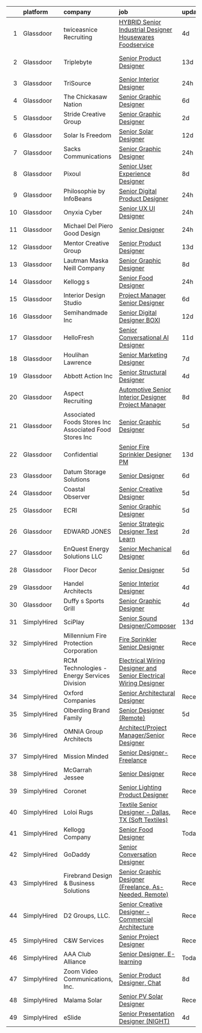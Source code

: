 

|    | platform    | company                                                    | job                                                                                                                                                                                                                                                                                                                                                                                                                                                                                                                                                                                                                                                                                                                                                                                                                                                                                                                                                                                                                                                                                                                                                                                                                                                                                                           | update_time   | location                   |
|---:|:------------|:-----------------------------------------------------------|:--------------------------------------------------------------------------------------------------------------------------------------------------------------------------------------------------------------------------------------------------------------------------------------------------------------------------------------------------------------------------------------------------------------------------------------------------------------------------------------------------------------------------------------------------------------------------------------------------------------------------------------------------------------------------------------------------------------------------------------------------------------------------------------------------------------------------------------------------------------------------------------------------------------------------------------------------------------------------------------------------------------------------------------------------------------------------------------------------------------------------------------------------------------------------------------------------------------------------------------------------------------------------------------------------------------|:--------------|:---------------------------|
|  1 | Glassdoor   | twiceasnice Recruiting                                     | [ HYBRID  Senior Industrial Designer  Housewares  Foodservice ](https://www.glassdoor.com/partner/jobListing.htm?pos=130&ao=1110586&s=58&guid=000001811e167d829b8462545e751132&src=GD_JOB_AD&t=SR&vt=w&ea=1&cs=1_64475674&cb=1654067199728&jobListingId=1007899064183&cpc=61E17551093C17CB&jrtk=3-0-1g4f1cvd8puvv801-1g4f1cvdo2cgv000-d1f503de2f2d12e5--6NYlbfkN0AIiLXtwtv0BDns9BiY4ItblantFozdL6jLmLxNvS8mvjuxisTwqC5eks88wx9aAbmYdlu1cu68FlKC-5xiW02EQca3jCkUAHKOpKdhoPn7HuIn5MjlU57k4MKLXkqlYBlTaCFrcEd8bJcmrPc_r6tYra1ImqnO3Ym15e1iCX6Mu_c_dEk2SVpothyiOUDc4WKYURzuC5OwddGyNOgcsGT7yQCVG-BYc-Tbh_bkdRLPLddIzL8P95k8KTFxYu9qb9uN510W7S34ap_AjHLu2p_-uNlVeOmeIDVhUuFL7jWDuFO8eM7ohlGHo-V3rjlYqx5t4q_8CS7jRX8-4C-jWibx2b4RdISR4gloaI6G2rBDiFds3PNn5dp-g_noSN3DwL45bLHsDmEDCAe4F4SXtcg73-_sgEC4ZwkrlSNf0tLx_rwXc1nHmi_V8lXphvpgQgVMhGAC1iWZ7VHu3kZnnKiHG5adfkLpKQ2jSPb82FiAL3pNMrkl34j57Zgg_FP_lQ0ETvYNQU25csu1olvuBrOrOoxzLTQgmVwl8QDrR7t_xvqcewS5-crPABjJVoc2Wx8%3D)                                                                                                                                                                                                                                                                                                                                        | 4d            | Houston, TX                |
|  2 | Glassdoor   | Triplebyte                                                 | [Senior Product Designer](https://www.glassdoor.com/partner/jobListing.htm?pos=110&ao=1110586&s=58&guid=000001811e167d829b8462545e751132&src=GD_JOB_AD&t=SR&vt=w&cs=1_290a6984&cb=1654067199725&jobListingId=1007873525022&cpc=7BD60D51DDB168E8&jrtk=3-0-1g4f1cvd8puvv801-1g4f1cvdo2cgv000-01ec9b6fc75b3f50--6NYlbfkN0CCbOqLFAkE17MDkfB5QkeK_R8bo7qf9dndHNr_grrY-M2PimVRp2mNAKyxRM1ODzeHwg21ohp7T-PgQD5Q0DQ7Bu6az0jvkb-0xgvgEVUxWyxNsmI83FIAReyVu34Avycm5I4MnmZgPFFYwybqbwj_c0HMX7t9ih3fG-UDxz1aY12QvJksPdVs6JinJCHn0O_826ltpfhOby-AHLWgKJ-IHoY2HQXUlTCLIResF805_hqzBZ-Rzt-Es4-mb21vUYii6Y2aEArOky5q8ACZv99454l_tZlJJtw9L80sDTqMsvRXrrswJufvB81FYqWb--Z21--dV8T7FySjwRMjwOVT74ZuxI57RgmmKT1Lq-o7xFxGy6BJQXb6yLi0doDmrZZWK8Q8N2qg73jiF_7yAFUqTPAHhewot9RW-LPrts1RFZoy_3DKMuY7CNE5nPpujNo%3D)                                                                                                                                                                                                                                                                                                                                                                                                                                                                                                                   | 13d           | San Francisco, CA          |
|  3 | Glassdoor   | TriSource                                                  | [Senior Interior Designer](https://www.glassdoor.com/partner/jobListing.htm?pos=129&ao=1110586&s=58&guid=000001811e167d829b8462545e751132&src=GD_JOB_AD&t=SR&vt=w&ea=1&cs=1_01957dcd&cb=1654067199728&jobListingId=1007906409533&cpc=6945AE2F4B03E059&jrtk=3-0-1g4f1cvd8puvv801-1g4f1cvdo2cgv000-d9cb8c2a4b81b185--6NYlbfkN0B5Nq07OVn8E8US227OOrWPe3G1by25Xa6A4hr4BZuvl6hgskgC_7kmWZsnSnIw7Gl5D_tArQI1mPxriPYwhJ7htAxxoCQWi3CVwgBhZWbN2IPu9XjW3B11BWTY72jTEaavWe6wIgYyeQM4z93QmdhuvsTqF-aYI3gaQqsaMH3LaQBShtMdfOP8Jfg_RE-3-_-1rBuJrSrgWNHWC-FfZmwt-DSR6cAxdxgfRMsGGJHqfc6iHJ5hiiwFJCwNE1NKy-tvheZxMDfu4gNpBhvNUupWdSpatYK67QkIN8o1POL9MmPcD0dtXLu3bZIZDe2N5v1eJ4kxau0bL_tzbE-IaC_1Qh6fwSipDhtgUAcsIW-lEHdAoEOR3TdHJE1s-J-4vUqEQRmVD-iR27uyQaXmTlVMFmzY0Hict6gG0E9UB2ZikF1tTMXxIFATttVefiCjYzg2PeUokXCJ8A5usYTXQZ3OKifmTeCr9GEcnp2O56NpO8oUXT2OlDBq0mdg6_kml-JR0eWiDP6h2gaCp5hTGJjM)                                                                                                                                                                                                                                                                                                                                                                                                                           | 24h           | Columbia, MD               |
|  4 | Glassdoor   | The Chickasaw Nation                                       | [Senior Graphic Designer](https://www.glassdoor.com/partner/jobListing.htm?pos=102&ao=1110586&s=58&guid=000001811e167d829b8462545e751132&src=GD_JOB_AD&t=SR&vt=w&ea=1&cs=1_58ac1ad7&cb=1654067199724&jobListingId=1007892246882&cpc=9D6AC574BBA53B9A&jrtk=3-0-1g4f1cvd8puvv801-1g4f1cvdo2cgv000-3080755f99afbcf1--6NYlbfkN0CXxcpluWW3w69ZLoW3G1S01C7LBNccemlloFa6S-bz9CPHhhKRgONaGf3Gr0arDDSr4udhvJjujlfYCx5zxNmsxYnoGA49OJ0TbJWwtnERhlzz8oHsjATnjFTJsYJ1gqmP-lJ2lzG9mcOcoCSdyEc4Vt4y_ophW3bvTOKmSqr5kfMlBHpG5jhYMNV2l4QKFzzgQe7xVpA9rN9JQ6cxkLbkiBAnAOO7Q4K9GE8qe4ZxfhZZp_abuOVJBryuzOQt1EDS7-TLIx_7B7itcF7DmHGFQtvvmWGfrAobrQgWlN1x95SIGafiC-zoSH6VGVgRqMRbJwci_-obbSGOT5W8R-Vf-RlIMak0VR-E3j7La9uab9rrHPv06sFY9z2kUlsdCj8l9xnavZvEVm7GilyFuo4S4PAu7iahtCeoU58NJGLFySArdu1djGo-q88nm_CqGFcAOyFjqbvbGDMvT9gsdyDXI5yD8j-T71Nnk0LHxDAWoqTwMxZDZx29CUjbcnYpbmHpwKf_lUU0JfOzy_BujmMi)                                                                                                                                                                                                                                                                                                                                                                                                                            | 6d            | Ada, OK                    |
|  5 | Glassdoor   | Stride Creative Group                                      | [Senior Graphic Designer](https://www.glassdoor.com/partner/jobListing.htm?pos=109&ao=1110586&s=58&guid=000001811e167d829b8462545e751132&src=GD_JOB_AD&t=SR&vt=w&ea=1&cs=1_4cab1930&cb=1654067199725&jobListingId=1007900844411&cpc=427C69BCF34A3160&jrtk=3-0-1g4f1cvd8puvv801-1g4f1cvdo2cgv000-8647572f74883216--6NYlbfkN0Cp_WSJKd_Pz82imZmURPbhd3kYBsiZi4lpMLOH6vOlLErgHEpgfNVHQec8l15cTZIapcY_hwIUZ9BAzEw1tzVC7VhOYXIT9QSRzpxX6ECy7SdFCgDWQ0K4EoFbG6uoMmW0VNlU1wT-IwXKYeYthiWvzxGmfqxTG07jVnF3tzgCTkn4Yauer36usXseUhl0Y5b3rpY6UUMEo0M06oAo3iVINv_nh5CUnTGUbq8H8Wi6YD9JX-WGyxpN28F_xpNoOTsduUWebHxCzLTUUCVlE-bo0Qw1toB8Xh-T3TaI8lBB5Rn6ysCSwovc-vDEsXjOEwvO13YsJtOAs3_tsJX-L_W7-jdwb-GFhp4kC8lOIOC0smz4RdBTN-dc4D5-KN33nnOgeiBTN-Yn58vtbMFUOczgMxKxoOzQ-mKgJzHigxOSGN6mxtKHEXX7MM4hRVbptjgnqrET5uCzjHLBaVrg4ID2EBMbJwr4yKvLDAeu59f6j_oFCcN4ryMcbB4oXGUnWDO7wRUzk0s1kg%3D%3D)                                                                                                                                                                                                                                                                                                                                                                                                                                | 2d            | Burlington, VT             |
|  6 | Glassdoor   | Solar Is Freedom                                           | [Senior Solar Designer](https://www.glassdoor.com/partner/jobListing.htm?pos=124&ao=1110586&s=58&guid=000001811e167d829b8462545e751132&src=GD_JOB_AD&t=SR&vt=w&ea=1&cs=1_4b899e9e&cb=1654067199728&jobListingId=1007877067308&cpc=C4A69CCDBB3B9599&jrtk=3-0-1g4f1cvd8puvv801-1g4f1cvdo2cgv000-a651be249914b213--6NYlbfkN0BjCAoZKlRjrqyz2dliieRtC1p7Z9BxPBNQch0zgjZ9oRlk8BI86AXqelJPgre5wCsT3ngma9vUx8HpMarlvnDIKU_9TlEEB4t59QPXnXwId9eFrPIc7ZQtRDLKW7thQxHb5pJi6nv4UTqcBnv23aampv_sJ9QPLl5avMP40OY_t_xN-hEBFcbxANYuF0NGdCx6JME5taGjfjExze3HF34AI_-h_bjaOYEajqhpDf2D_PokSQKYn6lCYqVBQSTXnAgmPANoFEBwX6-slcPVN46b0iHD0m2g07v6SqfR4gz3q59PZcnfDC6LPFPcWKnRwcNMh3yfMRnLgE8__yatpvMmqjTMoqqU6hM6ZyhbriBtZjYW0xigWMeyPTfElJ-BBLFzGqBma7KUwy2q8WU0Z349lTRW3p6qpCEIQsRl3np0VmYdbyufpBl3t2NZi_kvwUJvFYQtxrHNZRLFwdP0UfaR_v7TaODIglJd4BTddYMWuweqHySxDx72)                                                                                                                                                                                                                                                                                                                                                                                                                                                              | 12d           | Remote                     |
|  7 | Glassdoor   | Sacks Communications                                       | [Senior Graphic Designer](https://www.glassdoor.com/partner/jobListing.htm?pos=125&ao=1110586&s=58&guid=000001811e167d829b8462545e751132&src=GD_JOB_AD&t=SR&vt=w&ea=1&cs=1_e77af678&cb=1654067199728&jobListingId=1007905190122&cpc=5EFBB0462F9C6B7A&jrtk=3-0-1g4f1cvd8puvv801-1g4f1cvdo2cgv000-169dd7b38a95cb81--6NYlbfkN0A0hcRzunCHy2tn4TrtaUuwXr_5__G-C26CTFreon5q1OlwTi5YoSlK12EhnaJcMz1Jfwcg8aPRO8E65rY6RDZ0K49Z8SZJw1OosO-nokmxYCxDIUSwqcW4_8liLlo48UVQjUIM27PNCxcv5diXAu-4Rn1UqzNKvQ21tGIeLpIEu9dhluDI0NhXFBxBrs5tLDnUQ6fdBNHuLkQuItLRztJ6mu2NZhoMoklxzLBi4CD2orfPdB_Fhv41E8j5Ob7Ve51vmYd55GDs6vhjdvHMAmZ3HGlTuAfaLR9KRJiGoAPhcPol2WhwaSSWO4YOU-fCVTqigqCLXp78U6BUTZh7YOBGXRf8sSjc0Ku2NyCz7iOXcNK0Vqm4J1a9MWjMBXMdRhST2CaUaHSmCLGIZNnV6_1qx2t-C1k0cMOnAi2mUB9K7ykWyZgHPBZYzGOk1M-OjMFHn4SI71QgnZGBftLdq63QEskh-T2QE_ylqUzuj9-OUdbl-rZo_Lw1llp66gpEdc0%3D)                                                                                                                                                                                                                                                                                                                                                                                                                                              | 24h           | Remote                     |
|  8 | Glassdoor   | Pixoul                                                     | [Senior User Experience Designer](https://www.glassdoor.com/partner/jobListing.htm?pos=127&ao=1110586&s=58&guid=000001811e167d829b8462545e751132&src=GD_JOB_AD&t=SR&vt=w&ea=1&cs=1_6b522f47&cb=1654067199728&jobListingId=1007886543921&cpc=47CFDC01B3F81FAC&jrtk=3-0-1g4f1cvd8puvv801-1g4f1cvdo2cgv000-c4ceee043bf6ed78--6NYlbfkN0DkuNNc9jtp8Paa5ic1vcdzrE97PDvQxS5P2e8AiHduyc79r3J-c22iv1Xzovwoard2X9jW3NnpoETJ7siFVscg5F8VhWJ3Wb7T9j7TxjPrxRuaYFeFfP5Vg9qU1pc4LfB7E498iE21tIS9Vkb2CiaDFws8ZkSBNrssvlaiyeXWrS6nJnX3w4nuyxYPdaVSULOnqbExVFAi5oDe8LvDTzDxVYmPYwxrWB70On_M4F53pKeFuEITf6UfrCpEL8-ldWOPpTeSFU369thn3NRaMmFcowHkYzCzc-GRF3vjJcKPtdX5toawFudQi3HrqvF1dVYCrdvi7gkBwy5c3Hq6xTJ-opYYsdghqwnzU3UnI1W0kW4BGD7_fq782HaAenblCSkl_YQjEwyOAOV1B6HxUFXVUh-eZEP_qQMqz_XKj3-qXns60Iwp5G0nsY16Tt_ZUyiruQEBscB1YGPaXvfbUFh_C7ghXGGFzz964mHKQVQqVPYJtPwOla6iOZQTvdM7Y4WJiDVSxUbOeA%3D%3D)                                                                                                                                                                                                                                                                                                                                                                                                                        | 8d            | Remote                     |
|  9 | Glassdoor   | Philosophie by InfoBeans                                   | [Senior Digital Product Designer](https://www.glassdoor.com/partner/jobListing.htm?pos=112&ao=1110586&s=58&guid=000001811e167d829b8462545e751132&src=GD_JOB_AD&t=SR&vt=w&ea=1&cs=1_d8c537a0&cb=1654067199726&jobListingId=1007907174777&cpc=7F925F5888094D6A&jrtk=3-0-1g4f1cvd8puvv801-1g4f1cvdo2cgv000-11d7df0bc424287d--6NYlbfkN0CxNHn9w-jtTWe_RZttFxaIHe43K21EFyXUp6qq9_pyzrZZY9ivqOpdBrjA5zne8Z4XuJv17ljC7zTTe_54BfR9zMGsuut9wA2QO7VS_U1kFAD8TzewTEoddWreZzTg-8MxS-fbAi6tKUCfbEQiGbtBV4yz-iBw08WJYG5TjsHowXtb2PlmpMk5_939xuErRoXECORrL1sW3ve0GcHggP5PuOMyXYIpP-H2ANtBQKMSnQsbnKsJwaB_4y8oiHT4qZWS0SSQmaUiL7lhJjTp4YZe7II0orTS_zLgeF8k5kdO14vpS5xUk9lKQ2X7K6iSMhIljK2WS_BHGXGr-JSL_aOj_9P3kP7J8j1P_iz0Eo9glqlO5f5Auikeu3-kliX1JNF1_bUuodqQShOwDajHT_EAE8k4t-fJM6fBu2r2sOJTSG8H_UV-GGAh7dwn0KelKtO4nFPBXsMpd1ab17UCczdp_5_BdsgIAfHfkWQU9UmKRP4C_CGvx_5GhMi02vhPq5NMaWhwMAaddw%3D%3D)                                                                                                                                                                                                                                                                                                                                                                                                                        | 24h           | Remote                     |
| 10 | Glassdoor   | Onyxia Cyber                                               | [Senior UX UI Designer](https://www.glassdoor.com/partner/jobListing.htm?pos=114&ao=1110586&s=58&guid=000001811e167d829b8462545e751132&src=GD_JOB_AD&t=SR&vt=w&ea=1&cs=1_9e3e5986&cb=1654067199726&jobListingId=1007905446938&cpc=AA7790897323AD50&jrtk=3-0-1g4f1cvd8puvv801-1g4f1cvdo2cgv000-cd57ec04e1eab9e6--6NYlbfkN0CvahHJL5dpwIe5nlYo2UZJB8CTXAEl9vJAxrd3EfdRQS1igj9bvH6yAfNBScd8SMl1PnzY6szrYN1O_iHdXQ8XlRjY7VR3I2Uag6mlm_zFS8wEe7berVRHVY-eVhKnpUOZLdEeN3KrLd1oc8WKWWrM01uefvtskJ1enseeC034BgJHnP5pjT6kzh3US74heOM_Dg7lHuAZa70fA8iB4kvlyxpmc90ABS4PC_bvlLkajTAFuVTZZtGAKtt3_QeLaAz6lnkC-01bLGyfIIdO9zpnPfR1LtulzQOdi6AUnxLoZg6lSE7s_8v6_NVHxKpzO9ld9u0owCTYzSADs8HhOaq1eyE6DTf73KhzA0BByC9S5YlGQ8S4pqb1g3-Vn2iB7cIiXjO1fSudEcryqnw7udAShewoehjsEOYo6VSQtgQHmOhfavF_1oeLTNcLGlcyQh6Oi5yXWxvEGm8ZTXvO0meJ0P_ePi-asvEQWWwThO3wdrFtHgiT97S4rbQcF1oi7NIrZAc-E6msCg%3D%3D)                                                                                                                                                                                                                                                                                                                                                                                                                                  | 24h           | New York, NY               |
| 11 | Glassdoor   | Michael Del Piero Good Design                              | [Senior Designer](https://www.glassdoor.com/partner/jobListing.htm?pos=120&ao=1110586&s=58&guid=000001811e167d829b8462545e751132&src=GD_JOB_AD&t=SR&vt=w&ea=1&cs=1_5c886c87&cb=1654067199727&jobListingId=1007906250725&cpc=618B7C2C2BCBC227&jrtk=3-0-1g4f1cvd8puvv801-1g4f1cvdo2cgv000-892e417b88a0acc1--6NYlbfkN0AMYjJBTp8NCSX4fTt3z_9UK8aEjGOEes9-KJ_-R-0woCZatxhHFMZqZMisZc7_Shk9XL-F_AjSWExNE2iHyTrJTvmRsV4DL3nd8V8DLeKzv8YNRNk0MHgHSLNEIb5ZmHPqrnMBOYOmUHtMG1ADeZjBFBPdslpin4MyQt8F4l8jKiv4n00h3377Dpjjboq1DAjyhRchgr9EB0kM_Xzv-Wt61lAk9XYOiU7D_bVdbn7qTUw-fmyiIJ7mEgJ6mljw8kvQw2avi2DuUQ5pAMiG7zfJvp-CuebYuWBkQEAxwCOvvj4_LVaAC2nnrFtRO05mmZL_vnsCmheNE391LvgG4tL1jPE0JhW58q_X-6H9C0V5C_oPTtoxnptYzjpcuovYAiET8BngiVDou7emrzFRl0_eljNohTCnmUne28cr05hfS9NLlCc9vD1Xfw3sCI89dviNdfuDBfAqVcpkURzgTNob0_-OFHuD3DTK_4XWxDPPlPlVxouUlJ3NgB0_EhHxbHc%3D)                                                                                                                                                                                                                                                                                                                                                                                                                                                      | 24h           | Chicago, IL                |
| 12 | Glassdoor   | Mentor Creative Group                                      | [Senior Product Designer](https://www.glassdoor.com/partner/jobListing.htm?pos=122&ao=1110586&s=58&guid=000001811e167d829b8462545e751132&src=GD_JOB_AD&t=SR&vt=w&ea=1&cs=1_e6045ac6&cb=1654067199727&jobListingId=1007873079388&cpc=59DEFF8D475298C3&jrtk=3-0-1g4f1cvd8puvv801-1g4f1cvdo2cgv000-932dcb251f76a5e3--6NYlbfkN0CfQgqVFlDchZ1187zfHENvYid3ZQoKnr6GJk2CFl_M8hjyJf_hS_UwoDVN34bPHX6cIOQa98UzAQRJT7pfbJ-DQfmYuSMrk3DojVkql3atisUq2kk724gQ8u04eMJMgzEXuDbxcOO6XJBa90a7LOhME9DVYksiN_eJMCEsQPG14KMPdUZnBWiRx3xURMInqLEN3VL9awviif7kPSnGLSuusZt2BY4hWw64EcI4HYe5fXOI00Fzwr1hyjK7XIugmJ07fukTJpGjh73f6TLDqGnsvvbj27_ke0_h1Uw651xWUU4GoX8REPG4Nr8H3OSR2_FXIm6AJwG8MUCJ3h9sj8bpJllwtGWynRTRhmWJSZ_yjjeM5aAVMFaocB0Ej9fRyj6OXG8KBiNfRAqXrfGUO7hV-H3pQzrd-2ot39agJofktmr5G5kMYQOmOqQoUtPoOH1ALmhagl76ipjcQbC8V8f_0imI2etPUCTijXt1MbNwxU4IeBKidG5-qLhoIrb6DVU%3D)                                                                                                                                                                                                                                                                                                                                                                                                                                              | 13d           | Remote                     |
| 13 | Glassdoor   | Lautman Maska Neill   Company                              | [Senior Graphic Designer](https://www.glassdoor.com/partner/jobListing.htm?pos=115&ao=1110586&s=58&guid=000001811e167d829b8462545e751132&src=GD_JOB_AD&t=SR&vt=w&ea=1&cs=1_15010ee8&cb=1654067199726&jobListingId=1007886319562&cpc=5EFBB0462F9C6B7A&jrtk=3-0-1g4f1cvd8puvv801-1g4f1cvdo2cgv000-42556d4369843361--6NYlbfkN0CH5AJMdvbiN96cQBW9blonJzxN5UCW1KPOX2QsoH-XS7L-5Av4XGA-go5EhKmTEMKH7p0FQ4RPcUw0sfxm4PxsdG14V0uat-DbGzzQRgDq9oQi4ChJflP-7x-qE6Qph9_-2rhBpMKc5-QyOOgMy3J1q2IwEgtKK7Q4qbh_-FJ3PAZUu_5lRrpWL2C8gVTqNm7-LXB6mV6aJK41BcQxf4D84mSA7TBmpy8S6Q82vNATJJt9pZ3k2zYsYVNBEFrdvGg78EbsG6pG_4Nw9XxVgkGXvKL95M3qhkU-pKt1VG6iQZPO9F5yDO2605umbzMNWSp4e_x_yv88MsD3WRusw1FUox7pULSEE9vKGxuWfbOWvtBs_MoFH-cV-LAJRvLf198w3-fjy5JS13BPVY6S_IDx0i6p0NEP3lyDur0VDFe0XsrH8Sqo8wkbaQwQBN318hQDVDz4k6rN1olgTuGyG_zRxZ5J0VYyr8HG_F1DdiKZK04HmiFDPFALX-r5KucjiX8%3D)                                                                                                                                                                                                                                                                                                                                                                                                                                              | 8d            | Washington, DC             |
| 14 | Glassdoor   | Kellogg s                                                  | [Senior Food Designer](https://www.glassdoor.com/partner/jobListing.htm?pos=107&ao=1110586&s=58&guid=000001811e167d829b8462545e751132&src=GD_JOB_AD&t=SR&vt=w&cs=1_b7409638&cb=1654067199725&jobListingId=1007907091537&cpc=6A557DDB62DC100B&jrtk=3-0-1g4f1cvd8puvv801-1g4f1cvdo2cgv000-7243964806e1b0b9--6NYlbfkN0Ci7BGsWkPVySyYQyYDwjZg3wI1ezlTobACjQxJ18IImH5JavZ7_GFSoUiuJXVlZ5T8qN9wfLpa58sgxTtIl08XsUlzzKlbfb2wgWSXI5cpaQBntPNiILo1l9ZPNFpKIcqHET3_IZ1DWLnuITc5Ak-6vcR0uek3W_KhRjZH4wcO2-vbBBclTYVSrMZ1ceTzeEsdwxgwyQriz-oY-e-n_tehKWrgmbBuRPyK7eVGu40Di--3oTu_9ykM_ETzfvYFAEcUma42Xdxy-H1jNb_4-RyTOg7vhmy4Gzj0r6UoMlH1OzLx1xFiOE3CA3std19Jfuc_4i9sGxJIHUW80kVxyk74kvMToQpZLgC9-hzdiUuvwmApKzYK38MFChK2XWU3Hu7-wEtcVWxECJ_7XzTsmxxNjR223ITw5I6RKOLekqf9InUCFApRp6c2uIs0_vl9_b42TkPqApKDRfEVZ-yDTsXVbkQ951e16Bjo1RACEx2GRpbqFrma3ICiar4EP6tHiP1UXWvGsmPAJ5JMm6a9Cibmb2wvqIKrSMo%3D)                                                                                                                                                                                                                                                                                                                                                                                                                      | 24h           | Michigan                   |
| 15 | Glassdoor   | Interior Design Studio                                     | [Project Manager   Senior Designer](https://www.glassdoor.com/partner/jobListing.htm?pos=119&ao=1110586&s=58&guid=000001811e167d829b8462545e751132&src=GD_JOB_AD&t=SR&vt=w&ea=1&cs=1_d9105044&cb=1654067199727&jobListingId=1007892218502&cpc=87034903B3AB482B&jrtk=3-0-1g4f1cvd8puvv801-1g4f1cvdo2cgv000-0794aeec827f7596--6NYlbfkN0AuAjYKnBHsdkcMxrD7ZJITXxV72vImVt5xOyKRJQecNAe9lQrsZPplJrD3FgtGMhRIWlKfp7OzhHRgk4RHgPasCAwx-Ykk3botOfHR7agOlISBaHTMOi2GL2IEkcwC7lqywXTwhXFBJ_f_yqEZXJXi9owyAPX9-ufM9MrhLTDQM0_EWaK44gHrxhbQxlBDBNP6nXU7OfMuAkH8oYAEWpOwYW-E0yTBWag1Zc07C4WOQsoN-OkjNv9Q2oPPpSgT8FPcuqvhq04Gu-dMQHUn2fr-X9v2OA-7cmH16YQeR_TAHA6-N0MpSUCFuCWSw2JPRokV77mzjiGJXur_oVhnvMn2RHLqWDwB2-cpOC2zpTDKteokLngNtLI2RhKzNbTPa7pqgYzOSJdpeA54HRegbhYv566srasOWeP6_rIoApyA7AX6N8VG-rltRthhf3HCfrwtueYSPIzRl1gAGHctcTj9FmWud_JclAv6iIPWzmR36JLq-jLPUQqNrXwZvm-mE-TBrMBaigysKDRDs4BIupBG)                                                                                                                                                                                                                                                                                                                                                                                                                  | 6d            | New York, NY               |
| 16 | Glassdoor   | Semihandmade  Inc                                          | [Senior Digital Designer  BOXI](https://www.glassdoor.com/partner/jobListing.htm?pos=116&ao=1110586&s=58&guid=000001811e167d829b8462545e751132&src=GD_JOB_AD&t=SR&vt=w&ea=1&cs=1_e33d0d68&cb=1654067199727&jobListingId=1007877414258&cpc=C5F9C09AE97B3D2F&jrtk=3-0-1g4f1cvd8puvv801-1g4f1cvdo2cgv000-1c6c2c9305da4498--6NYlbfkN0Dh79sOQY_7kVGA-DFqBFFmeCXWb24BnCDtospNhZFNh2QR2HX4TbHJQOTuc3KKaWkwXRIQZgg2zHn7gwZ0L_jjjIqFqQ3WbTXLS12wJNPSkw7E2cFm-K9DOKhB5LR19RoihOh53SHRDsKpSGcc_3FfbIsBg08mQfqDWWQpPySioOFXNLHT8U-yA_ZSH-67Wf_If8ItuAaEJ-N6u1o6-rcjVGMEBQyy5lUqMoMnrQgpjjPIPqoVJn04J1LehmpEK2IuqZ0ZBmiXeUDgoPCqvRViYc_QzLLChO2U1KfLBrwwG84B3Qp3ITlJHuuLWLJKXmiKfiQwEOUs1NhGil5cO3fFaSuiJyasKbwSR0dCm4N-9eF8W_t7sFtbxOyrf5swtOdtb-jF_NYN6UPngTRxQgtP_GMi1KyAOanO0qiZRaTjHp_-s39OYs7KX42GbCqAMAYveUdBCOwt74el-_3TXxqDB8VsyuyAgVyFMoVg--bhs5TOeHQXyyU8GdDJV2hs69NDw6_6QodbUg%3D%3D)                                                                                                                                                                                                                                                                                                                                                                                                                          | 12d           | California                 |
| 17 | Glassdoor   | HelloFresh                                                 | [Senior Conversational AI Designer](https://www.glassdoor.com/partner/jobListing.htm?pos=103&ao=1110586&s=58&guid=000001811e167d829b8462545e751132&src=GD_JOB_AD&t=SR&vt=w&ea=1&cs=1_f025daae&cb=1654067199724&jobListingId=1007880295671&cpc=E0ECCC20C6F20991&jrtk=3-0-1g4f1cvd8puvv801-1g4f1cvdo2cgv000-f46d5f39af0ec96d--6NYlbfkN0AKsmCR_ixfdzkov0PQoJqoP_E78YNlbCH3rVcDrGKBjrhK81DqchKHiveW2aj9b-KHYCH8U_J8EB4B9whjlos15jZgJS6Ro-Q_XSswV0-1h0QKNreZe8KOvcbsyNSgl829C2YEcnnWGoJ7byGv3xYaMax53pJG15gT-K71J07o5_IWfVlxaWMmlSNCHkmay91IhxJpWrBWe4HkQpFuO87PrUmErC8ha_VngoSIezvqxmZ3G0rewZPL6KKQJZUNlvhfldKBWI2HCuvUTHJXZdB32PFy-hR1A3AhkFY_H4V6cC9JbzO6e2YELTydiWuK0bj7Hpuht7mRjB88-iiCtucJ2JoAifPTp_AwfxBESGq6WafDsQAqWB1xa_yw8rjpZGnNUrXdxViWUS-TGe8hn2KqRW8VSjEZHq2QLsRQzIy3VSvrav8jsFNUontMAaOw5AjDVwtYcPxvxDWGWwcga_-JGa3jl1CVV1pdjXGPhqAe0VsNFTN_gXybpQBoy4IAbOnheWJ3z8hAPsvwQ0OGAIeGb6BbedvmZuA%3D)                                                                                                                                                                                                                                                                                                                                                                                                    | 11d           | Newark, NJ                 |
| 18 | Glassdoor   | Houlihan Lawrence                                          | [Senior Marketing Designer](https://www.glassdoor.com/partner/jobListing.htm?pos=121&ao=1110586&s=58&guid=000001811e167d829b8462545e751132&src=GD_JOB_AD&t=SR&vt=w&ea=1&cs=1_f11a28ed&cb=1654067199727&jobListingId=1007889346319&cpc=4B4B39186BDA197B&jrtk=3-0-1g4f1cvd8puvv801-1g4f1cvdo2cgv000-541720b7fcd3aab0--6NYlbfkN0CvdWhQ0ieMmFfx9dpmofX4A6seQJ6gWHyuKhFlBsOKJQZZGOTM1AK6MnWqEXAqxR_1JF6ksg_DIymh9QH5exCpdBfkkzeZY_zGFd9kILCjQ1PQysB_h4aDmAOLQ3azkXuKlX7teNqMTUNZB368DFzfVlR0n9W7601why2CyHP2zCMFLd9IXw2OXsobEzT8U0ON3Q5nVcqOp3Rn3q9W6RN5vKgUAIpSo-d3-ZEnKlUIcGml2VSJs2m39NelV3pnPJvYfmj3eeWbRydD0m8gSEcH10ENN0W501IyGLuwoyxyysi0R-zZj_pCP4l6hq3HBDKEoVwIX0aqvyNe_pAteJ3lVEY57ex1Hi1bO32aVvukcFY-OsBIdYYSxZ54-Z2ZFvi21VS94gRm4t2PB7y95Vc9arnq6484sVqPxmsMYVSFJhWfkwn-zCCjCWJChJv2OFgrawmrSCFrQjwbPVrnVYQjNJICZiYKT0GUPLzHPJszApcEj-7yyxlLzwL9Aon1vzZVnaXW3_8M5g%3D%3D)                                                                                                                                                                                                                                                                                                                                                                                                                              | 7d            | Bedford, NY                |
| 19 | Glassdoor   | Abbott Action Inc                                          | [Senior Structural Designer](https://www.glassdoor.com/partner/jobListing.htm?pos=101&ao=1110586&s=58&guid=000001811e167d829b8462545e751132&src=GD_JOB_AD&t=SR&vt=w&ea=1&cs=1_b1f7d467&cb=1654067199724&jobListingId=1007898795605&cpc=0F6F3885E4071D52&jrtk=3-0-1g4f1cvd8puvv801-1g4f1cvdo2cgv000-e4d9971fecee57c8--6NYlbfkN0BLE6FFmaOCaCHawCU1qnmcNeMqe4N8s1omPojmh1ODRQy2ChP0Rx12xx0iVToh2xnMQw5bQUSxpNU4hqxQh51GUsSVCU-gtcSL4Ql0bt3y1njHbTP5jZrX9mAOtR5G69klmSxB72PamEUCpcTJfFcLDOOBH8MiObl9j1duuNxYmQ7EHkqPBxqOokPnXEWeVOXotGM6sZ1jrHksWP_3XECH6WATzHWq-sOhDz3ZyAmzbhxjSGh4sMqhU274YWGckcgWG71lbhtAhQnemmYdIJw-Jn5KLoad1vT8GwXCuxANik0cObPOvazc_h0-WZepBK6gT2ZaGLyQJW7M5YQfqWUAFvNl6gHfEk6_tYLjw4LuzEi-dZoP_jUHlLlBGye5hcOuMJ1ZL03mlkmNM29UnNP7AOKXJ0j0Qojt_HT7KMah47AcE-kWmRsGMxxja-huEcnWpE2FlYIOG1MdOkRf2cHXyEUyt_G68YNX5jByMeQXM7r1vVaSm_abR427V6cO0ycz3QdgI2M3GPEhOSsN6TDm)                                                                                                                                                                                                                                                                                                                                                                                                                         | 4d            | Attleboro, MA              |
| 20 | Glassdoor   | Aspect Recruiting                                          | [Automotive Senior Interior Designer Project Manager](https://www.glassdoor.com/partner/jobListing.htm?pos=111&ao=1110586&s=58&guid=000001811e167d829b8462545e751132&src=GD_JOB_AD&t=SR&vt=w&ea=1&cs=1_5a96bab1&cb=1654067199726&jobListingId=1007886912482&cpc=87E10CCD0B336EFC&jrtk=3-0-1g4f1cvd8puvv801-1g4f1cvdo2cgv000-fcb2aa82f9c323de--6NYlbfkN0CLc3vc-O1U6CsMzUy1J0-BEjAeYkfjAbf9Bm2wa_0q2OP1gSciwbH8WpPl7-my-Naoz4kKrWqSdsvn1Jrv7iDeve0TBp0qOcH068wWFS4CyaRCKiuNR8eq8PkjS4dI307Rz1NGgh00Xj_TPwRYJTAS6VgzPnuVzhkKHg2tnVo3ZPGBfw4euodmI8FQhD0IOGCBD3dBfKp7GH3Mod4CcgpxNFmrV901ri-duIyG980Ec8zWIhun567gxGaX6A-L5rW-ESRooOiE4DPSB7tkG3yrvT7JfPYOmVrK1LeiOxxFtuGEC0tfyk04OkC13V9u8YeyM1wGZNliQh0FnC6E6SMIH6k2set6kvlFeGapASE_180O6uYsFniyPEYnYoph8vEOhnoXaptZiW4jo6yLaS7InT4Vl4lJeLN0L3nPk1w3go1XNLPF07BUdaFrNXW_ZmKJotAM7nPsEZo56VBb9BA7uP44tUskArkdwN8SP-l4zqsnbMaV0-noc2nFjSaVsSjk2t0hOM9cjtfgClyAb7zaAnxBC6FLhBrPf2-R6miKUYS_OShlLLSZ)                                                                                                                                                                                                                                                                                                                                                                | 8d            | Farmington Hills, MI       |
| 21 | Glassdoor   | Associated Foods Stores  Inc   Associated Food Stores  Inc | [Senior Graphic Designer](https://www.glassdoor.com/partner/jobListing.htm?pos=113&ao=1110586&s=58&guid=000001811e167d829b8462545e751132&src=GD_JOB_AD&t=SR&vt=w&cs=1_593a895c&cb=1654067199726&jobListingId=1007895961031&cpc=D24EE3D704DEE7AC&jrtk=3-0-1g4f1cvd8puvv801-1g4f1cvdo2cgv000-65df82b0a2e0c355--6NYlbfkN0BJvoM6lksBFcVNxayWsh-1N27a1CM0h3bqzp1QLZ-lytZJwbI2uiUSsyx_ZMzSFhetSe0-ZHx3Y2b5QN5_0eEtZT0DEgN4fjx8OcB_Kse5vBoyZl-Zf_qoCUh-H3yRx8VP2fV7XhGwLNV89DN5yCyoyjSrxE3L7WpisoeVYZA4uEb4E3OA5ICtD8Bdq4sfULqTwhrsrrrf6ntCvmFR6s4Ro5LsSwxCgjaXRuPbTj-6R9IWNjjz-kWFiJyD9RU9GdLmQheKwh-_Er8kexSnx1ijNbwae3OlSe-F-CYyGlhRqYh5nnbnw46YjxkFMymhuXdRXUA3GgXbnxxSzgbgWAGbtNeX7xqJgaTkOiyb0TEk4el5kDX3QvonSG8Uc3R_vlw3G5p8DLSnoWS3SiTlEovPszwDWuXEfzoYam2NWVzyaXxLfqSAGRzZb354ncXQH6FCmbv3j34ezFD2j7oApTarW8yUBCT6WRGbZsL_20mFluQ43rpdKCKn0KClGX_JiYp3s2Bd2lpin4c6U8DOHlTDDzUJEF13nnnweIiJqwvXOrC0Vj-2rPKX1yhbveIXEskP1KQFipVeKAVkrhtFZwrdYJrKcRyUqXAxuifV8kxAzZax9NXDwwA5K1UC9TLocG-SFKyvlGyzkB5BMae48PWwPPW7pNowr5co75hGiphujREkHc-wUvg_1-3Dqn55t4Mm_RC8NSbST0ji7fs_3p70WZx2ezQez29YzEmtjPPSi8_YSYZTsDXon3EflE-Iu3NrgfndsaXmAgpFAWBXP6tQusjozmPyAh-vYN6evyyBaQx0_NEqSAiwutBH0snduFbLGgCFttXl6BIEEcFaQE-w1ehuu7ZGo28Gsj_sl_I451dp6wuBaby09wOAwD602v2Cj86HHhAm-GbvNfdmG66Nks1DIxNsND289XrB_-LMQ8I79O_Nh-S4) | 5d            | Salt Lake City, UT         |
| 22 | Glassdoor   | Confidential                                               | [Senior Fire Sprinkler Designer PM](https://www.glassdoor.com/partner/jobListing.htm?pos=105&ao=1110586&s=58&guid=000001811e167d829b8462545e751132&src=GD_JOB_AD&t=SR&vt=w&ea=1&cs=1_8547b31d&cb=1654067199725&jobListingId=1007873060789&cpc=0956A6EEC67EFCED&jrtk=3-0-1g4f1cvd8puvv801-1g4f1cvdo2cgv000-1801a04bc5b549a7--6NYlbfkN0Cd3pS7uxGjUeyXHLzsaKmTTzrf17h2RMAB9uXYFPaFzVnfEaA8onXvGGCqVdJxMuYEoftc2lMTqrJ590gaSTF3Y_oUcJCeYS_dfuPvS2E620nDraOpQRRG6WExR-rA26V2_ckhVDzi5H4Uz0zhWA1ehQhSga46agYuJ-ZvNTtEoXHuShZV9CQoNEtkPfrlxsHA_o4j6OgzlsXuHlLWJfsehYtmWHIfntThY05CqQoAWMBi7Je2uxGLR7fez9ieoz7THw173S6N09LMq5B3Q9Mm489odFJ9dxMA_JumdZNDIVWbvmlIQgZybUxmVqbS2fb7uSHniPPfqTK5stBdm5ELXVXS1qAkdn7csgQW2NbmqL8ovOAzKPXvb9OjjUBI3UfcQBnrkwBCH8E8ZdFZi9OwRqQhV2SHJjSneQrQEC9vvHHknWvaca-0ydD54AGN43B0AFKbu8ozljKvCmEwxEL97mowXs32StIu-A1RHKLHp3vU871DAUZbEJcPXp6YDB8LOyHPj3Mmyy_XWPeS5xLM_He-WSmaPBk%3D)                                                                                                                                                                                                                                                                                                                                                                                                    | 13d           | Marietta, GA               |
| 23 | Glassdoor   | Datum Storage Solutions                                    | [Senior Designer](https://www.glassdoor.com/partner/jobListing.htm?pos=104&ao=1110586&s=58&guid=000001811e167d829b8462545e751132&src=GD_JOB_AD&t=SR&vt=w&ea=1&cs=1_e66611a5&cb=1654067199724&jobListingId=1007892245039&cpc=730B241955A364E6&jrtk=3-0-1g4f1cvd8puvv801-1g4f1cvdo2cgv000-eb4344c8eeb1fae6--6NYlbfkN0DN2evenjXzt0V_8N2HuJvis6XaY8iiaIelrwDHEcAi5koYPpIs-Lbck7uX6O4Q1HogvBDGpEX_3LA-8Nu_cvjAcu7lUVB0qz0sF_F1KjbEkCJ9wyGC2LvblVozs-Os1InqelvBW-FXYE1gbRCDND27qMZMnMPkr8Qe65mnczwTLmjwmm0ikAl7bkVI59pxso8NpJDLjo-zeW59L5Sea_X1la-I08uUnspI6yqi5bcEvqIRNZxSXtJSNB2ld1RsyqV_w_VsSD8-3eXQ4-M7s_U7O3kZFCDOt_pFjS2TlkZBU8wUStbnDuKAxI90pZRHhcbLAGlD0_pAtE2nrnKotmRXkHf1Cwzi5eOAQFIuA74UhBA9EGooJF6UeyUh5eqoWjod2LTMuNzFlAYBeit51xFnwhfER9iReW1samTP5PAQ0OGgDqdCClMRpSG3J3KYsB3lGqDiq0BrlBq3ZJTs60Ovkhs2Z0TePJ6oHqNBsQ2c1CDNqzKN5jn57P_vQgllMlw%3D)                                                                                                                                                                                                                                                                                                                                                                                                                                                      | 6d            | York, PA                   |
| 24 | Glassdoor   | Coastal Observer                                           | [Senior Creative Designer](https://www.glassdoor.com/partner/jobListing.htm?pos=108&ao=1110586&s=58&guid=000001811e167d829b8462545e751132&src=GD_JOB_AD&t=SR&vt=w&ea=1&cs=1_d0c85fb7&cb=1654067199725&jobListingId=1007894886395&cpc=6220EA885A64BC9D&jrtk=3-0-1g4f1cvd8puvv801-1g4f1cvdo2cgv000-81c577a36be9a14e--6NYlbfkN0Bi-g4OEguhQEx4pjzkmulzkFDPdVMQm6g82nLRMcVRUHK_7i5h4gxF4dhPK62xluawIfOdg1KdOMuFCfWMofJVAosRn_5YpIx5EgfxUSTA6tECtGWN4wH6oytwIlBlsPIBGAwmtj8G4KP9anKCFD3KXKsiPoELlGF_YpofW6-XuxjO7ONgXag68KIQkq-swTVFn6lfhohwpACtsdIYTCQ34xPGdnz6bGOP4IFe3LROyYYKaaap0bP8Tk7UaTX61fDxgOrpojVf8akNJJMwNjmDMH2DrFvj7Qfq6nEWEg9FvgzI-Los6ZMAPQ-7DwkkIdi4Q4HMmOV7Ou1evsZBShulZYvequteIPG5REpDkS9ELR-mzy-wXgjc0UQ_FmibSVFxJztIQoGWU-5rLT709YwMXfl9-1x1YtbDpRaQO_xURR1khyXC16uAZ7QAtKUGer0S3dVagSgdk_upsOmEGGouKrc5_bq4wM31m3rK2RfMzs499LkB3D0BIEmZ_FoIn9QXuiVgDMwY6g%3D%3D)                                                                                                                                                                                                                                                                                                                                                                                                                               | 5d            | Pawleys Island, SC         |
| 25 | Glassdoor   | ECRI                                                       | [Senior Graphic Designer](https://www.glassdoor.com/partner/jobListing.htm?pos=126&ao=1110586&s=58&guid=000001811e167d829b8462545e751132&src=GD_JOB_AD&t=SR&vt=w&cs=1_ff0c0848&cb=1654067199727&jobListingId=1007895638220&cpc=217C45A42544DB93&jrtk=3-0-1g4f1cvd8puvv801-1g4f1cvdo2cgv000-89b15c2b8fd85649--6NYlbfkN0DLa1sqKVZg3U_AZjIyh733n8uwaqR3eXd-uVVwVJ0892n-CxUc7KBuZ2vdSuHQmSkVAB8Hb0ilAYikggRZIgDRI-y_7HCKo0TPs17CX0VV922tHKA-WMkLOy9njNsAGIjYkkNAgBzhDV2A4XW0-1KbIgsrMWrOJjLMPUnlPnvJCQcxw6NJXbfK4khuKMAMBuaWO_oWWriGsBsDcfrEinfL4z0w2hDNHhjw7jsHXNxG6RcXT3PBbCY7LcJocf-E577AORmt_Z8vHIvGY5y5DM5nK_DUAmx-4dv1DBypya6WB5SDj9AD1Vl5TxxxzqWuXgcOBSRXHndrP1zBVN0PLfzxcnqEA0lDaak1juD2lL9d2c9nbRVd47NxVgNg5kk6tMBGIEnuPpfyEeEIzD_iN2wBIlVxCOWVRRbt_D39Qa32d58SrHhZw6JQOYi_cXJOTFjLvAkk9NXt9FoCymuTLftcvo__o6l6eUSfqF66udkclW6vTPh7YzFQOCc-iZY-woFwwfXJhk2lP80bhHMhqCFAzqb3NDwFr4LovyFGexUvEdJ2wJqNpkJ0bTv8MEICqYBadO12S16pkOSnjMrn8zSWxKplom51NHqsn4WusPKlRI-nH5jWSJ8ZeXAkr096JgMA9fKcaYuPq2X_okmVFjURMP6zn987o9c%3D)                                                                                                                                                                                                                                                                                   | 5d            | Pennsylvania               |
| 26 | Glassdoor   | EDWARD JONES                                               | [Senior Strategic Designer  Test   Learn](https://www.glassdoor.com/partner/jobListing.htm?pos=128&ao=1110586&s=58&guid=000001811e167d829b8462545e751132&src=GD_JOB_AD&t=SR&vt=w&cs=1_93fa3254&cb=1654067199728&jobListingId=1007901504606&cpc=F583A5AE0DDDFE3A&jrtk=3-0-1g4f1cvd8puvv801-1g4f1cvdo2cgv000-daa7df6f10b2e7f3--6NYlbfkN0ClKv8JknXx3qlXZr49u25TMmhJoIFsMZ-3doFSFr5kIGy1qIUgLdLzxDfyx4IpFOzbByLLjTythpbiTwHt-5eX-l8jJfTyeFzPr-XckJQCVXcXtbkBzekatiOYKKoc2uxmQbPGQxsl_812noYk-LZxixmI2dYUv9zQujKqXKHwlN2PxiYuAiXZgG7oSHNq4lO5jzgp3e6YTOEzuCzrcXSzJ946BaHVf7xwLw44iR6ODcg2FRyfITmIibIckptxWP6-ZmtnxoEAoOEJsFd8vtRvasPokikc83_8SoQ8lHTn5FXU0VPl3a91I85g0n3QT3EjT4z7_yA3qMKdxMrTrboQMVcocHkF36ioDWaJxfz4Dirf6xJTP2TPR2b-tk5XzR52My_j6ryojsKATHGrA39DooW1x5KX5MVYrIjxvOQ8cPRSGaLK9SH6)                                                                                                                                                                                                                                                                                                                                                                                                                                                                                                                 | 2d            | Saint Charles, IL          |
| 27 | Glassdoor   | EnQuest Energy Solutions LLC                               | [Senior Mechanical Designer](https://www.glassdoor.com/partner/jobListing.htm?pos=117&ao=1110586&s=58&guid=000001811e167d829b8462545e751132&src=GD_JOB_AD&t=SR&vt=w&ea=1&cs=1_8536fbd6&cb=1654067199727&jobListingId=1007892906930&cpc=A0032DE20586B9BD&jrtk=3-0-1g4f1cvd8puvv801-1g4f1cvdo2cgv000-3b29fa4fa47f9aed--6NYlbfkN0BHRzSRdaYJS2AwKohB7GUTi26mb1K9oUqkvKSMHhTNGPLXAAQ03JbFDP-XLB5d-osooSAL7KD5wTlb7PKVqTjYgJ8KOdEbc9C5tk8TjlqKTTLLKWy33uRPIuWZMM7fSmE07oQ7nVTWi0us_fM5ojz9uZsUcL2FsipS8tOCi0ihCuVUCKOIxXhEoP-M4LhHEQ0BysAa9ZTGbofd-LcTa31q9KgiJfHQBulbreVS5ZZZR1GhzahZU8J1XlKqcCWuKoVMv6Iz6z1r6J6SixYvbnqe73InwaMwbu88iCT3wFSl2zjXgUhOtYup4YPnbmyuBmx_7BY22CZmPq3KQpzLXCfhyYeosDaOGP2hy-m_TJlLDLFKR4NG9LxXA7hNCadXVp4zVldwKavf0jz75qJmBilShZqQYx849LBAZ2LDYB5ASRzJNw1x1kyUj3axCvDjHHrGBeaEenFZHosTOXL_SmY9IkGEfnYHkT1ivWkH5d10kFgINvujdNk69JgJqSpaKf0%3D)                                                                                                                                                                                                                                                                                                                                                                                                                                           | 6d            | Houston, TX                |
| 28 | Glassdoor   | Floor   Decor                                              | [Senior Designer](https://www.glassdoor.com/partner/jobListing.htm?pos=118&ao=1110586&s=58&guid=000001811e167d829b8462545e751132&src=GD_JOB_AD&t=SR&vt=w&cs=1_6106777e&cb=1654067199726&jobListingId=1007895632654&cpc=F45C15D234B746DE&jrtk=3-0-1g4f1cvd8puvv801-1g4f1cvdo2cgv000-5b76d9ef86a240b4--6NYlbfkN0CBbrXaEtsGLlTSL3-LPSWFQyIKmlQQD2OIU40crYCr6MXg5NfhAu_jcP21Cdf8xy6I2SYeWhnNyE7f1F-Rd0kZir8bPZ01Zvos_KmayOyjtBnYOCJe3Z_XZCzJen9O2XOI8pGUb4FIhZOt_BYFHOVYxyDtLS_He6xUTESjIPInLpRkrlorO31Xp8XhqTESH2cH7oUsQ6tc-ZBZncIjO-e3WRA3Hup9AjS6wRsNKiBqOrVw1t2GMFtKEkyE0GKEzg7b-vSvQ6EmSxidmbNv1F70m0L_FkZm07C-_kFXo46_BwweNKS4CMkxJLSxm6ViwSor2G4ZUJRHwN3dFOWuKJDyQUesW0kpWo8AsxZvUYVZVIvC775tVUC3izTACp4VFzo2gbY78PtrqBmC6ojtZdaxXHZ3VMyrmVuwe494zbklG5CeJRNb04emhdw9kVko38A7fVdYi1UQ-6CR0vfDs5xxZmrVZhdVcRo36j7I3Y-U-7QXcieyKgiGlFohCf6e5vB5B78RR-0GOSaiiKbql93F8TfTAA3fb6ab-XkBbhzVzJOmbm6uhJ2okt2SUiuFahqFoGXPICmx8SNWugT4qdThVpARhlf72QI%3D)                                                                                                                                                                                                                                                                                                                                                           | 5d            | Lexington, KY              |
| 29 | Glassdoor   | Handel Architects                                          | [Senior Interior Designer](https://www.glassdoor.com/partner/jobListing.htm?pos=106&ao=1110586&s=58&guid=000001811e167d829b8462545e751132&src=GD_JOB_AD&t=SR&vt=w&cs=1_1d7b3b44&cb=1654067199724&jobListingId=1007898937378&cpc=197C68CF74E76BD0&jrtk=3-0-1g4f1cvd8puvv801-1g4f1cvdo2cgv000-6b5f436448094807--6NYlbfkN0C40X-xwuuTlYEmaQcrcmf0sZZ9aA16AoAnNdyLjRbw-SfGC50eSApQJ1gAcSHMtzxcg4XHCm2i6d-kUZ_BwSAUAhmhSCr4gr0PXj5RYbKOArpazmGEIGqluufaq5DEwBD5wwQEJpDXMFU1EMQGdK-Df8o3K-ztfP8daocwFrYftloO9T_Jysrpc4Cr4Bas9EJTG-L_7qZeJ9ubxqA4N1AZYnljg8MBpjN9oGhpooU4krRetei_nRjnsRznfFMDnfhEu2zND6sUqlYaaeleGOpVn7Uv1295hQsE_PJuY_hZMEJDvuSweDVLymHMoQCAOo5LpDDg2SNgKfaOPxBI7FVd-ojS23qtGGgMGaYcfkeyE4_E10MqdMf1mrM_wNIJtkmDLfq8FEQPigt9UmlenIGx4jK8qimb2i-OOm0GC-9Pu4wxQzqiUCfxQ3pXj2iwUIgnV9P9cNncsBvgdq8OnlzoBqGAUkfCL5RhO45_jTi8i6bIJ6RhVi-J7BIVPzfuqsROIVtG3V0GZw%3D%3D)                                                                                                                                                                                                                                                                                                                                                                                                                                    | 4d            | New York, NY               |
| 30 | Glassdoor   | Duffy s Sports Grill                                       | [Senior Graphic Designer](https://www.glassdoor.com/partner/jobListing.htm?pos=123&ao=1110586&s=58&guid=000001811e167d829b8462545e751132&src=GD_JOB_AD&t=SR&vt=w&ea=1&cs=1_f30e4601&cb=1654067199728&jobListingId=1007898938515&cpc=C19BE7EA145E205E&jrtk=3-0-1g4f1cvd8puvv801-1g4f1cvdo2cgv000-cebeb145586ce96d--6NYlbfkN0AOc_a2i7AvJzfd-djDQl6fSHIV5zwgsw8iAgcSNC0MA6mgloIuex5VdNNgq7EcMEx7bXmZQ-0-1Ce0Eu_T7UdN3l9nbWYOTt1xAcCQOXMGnd13b9DnIh1WRRzbRueSs8_wLgh2p3WcPvr7U7pPRvH_JtM2HPsxktIK2xTrsrsIef4vH7f1d4IHo077Fw_IrwuuZ_24eBJfyEvcYYz8ls7SHdan-AxOKVsOfIh-6-l5TvaCjBQaM2vDII9ABy8sfeyofcnTz4ULpAZEtcXzfhb6Y0kgUcEEqEms-cjyyLA0zyJf0mMkAGnwfbfO6Jnzyf4mLzgT4wXeAUKDVj70DeVCdp_IkpcV6432IxbxrV9hXgYfREOFJcDvB8DkWKnUcdH_lMRBPcUIcPcsJjDHoLZNpQSD5QOi6w0IKb5cqNkfdLe2EPQtq0mk0CCADdowxuuKlvaulsC98VBvYz7ejQcqsjuYZaFZHiaEh-K2orL7SEqD3YpEyz-KN1_x4Et9oKs%3D)                                                                                                                                                                                                                                                                                                                                                                                                                                              | 4d            | Lake Worth, FL             |
| 31 | SimplyHired | SciPlay                                                    | [Senior Sound Designer/Composer](https://www.simplyhired.com/job/MFRkWFxMfYfHxn1BijUSjkZo0C-Bv5a8G2ysJXs28cOhYb7VjQZ7eg?q=senior+designer)                                                                                                                                                                                                                                                                                                                                                                                                                                                                                                                                                                                                                                                                                                                                                                                                                                                                                                                                                                                                                                                                                                                                                                    | 13d           | United States              |
| 32 | SimplyHired | Millennium Fire Protection Corporation                     | [Fire Sprinkler Senior Designer](https://www.simplyhired.com/job/VcWNf7F2DYT2rZF0xvtszZ6Q_38jkKkyEToEQri-8nfNPRuyOA0hGQ?q=senior+designer)                                                                                                                                                                                                                                                                                                                                                                                                                                                                                                                                                                                                                                                                                                                                                                                                                                                                                                                                                                                                                                                                                                                                                                    | Recently      | Oceanside, CA              |
| 33 | SimplyHired | RCM Technologies - Energy Services Division                | [Electrical Wiring Designer and Senior Electrical Wiring Designer](https://www.simplyhired.com/job/yw2ejKn_FSjOjPLmFyrjXCu_Sy1xbVCIfVuii-1Kuvlls1EGEXCU0A?q=senior+designer)                                                                                                                                                                                                                                                                                                                                                                                                                                                                                                                                                                                                                                                                                                                                                                                                                                                                                                                                                                                                                                                                                                                                  | Recently      | Oakland, NJ                |
| 34 | SimplyHired | Oxford Companies                                           | [Senior Architectural Designer](https://www.simplyhired.com/job/T7E73TzbWRiKTNexi0LkL9Fqt9L1_k0JmVBmdUd5dLiK0CN9xwEQLQ?q=senior+designer)                                                                                                                                                                                                                                                                                                                                                                                                                                                                                                                                                                                                                                                                                                                                                                                                                                                                                                                                                                                                                                                                                                                                                                     | Recently      | Ann Arbor, MI              |
| 35 | SimplyHired | Olberding Brand Family                                     | [Senior Designer (Remote)](https://www.simplyhired.com/job/2fJyeQfZrELRGX6Cf1dnVlPwy-dvxRr3OM5fBdX1NhbiDu_v0tx5jw?q=senior+designer)                                                                                                                                                                                                                                                                                                                                                                                                                                                                                                                                                                                                                                                                                                                                                                                                                                                                                                                                                                                                                                                                                                                                                                          | 5d            | Remote                     |
| 36 | SimplyHired | OMNIA Group Architects                                     | [Architect/Project Manager/Senior Designer](https://www.simplyhired.com/job/BJR2Qu0gKY7OCa1O0Mc_Ngi0ITWpufeTXmHrKXFAKK1YqVkj6IblDQ?q=senior+designer)                                                                                                                                                                                                                                                                                                                                                                                                                                                                                                                                                                                                                                                                                                                                                                                                                                                                                                                                                                                                                                                                                                                                                         | Recently      | Hatboro, PA                |
| 37 | SimplyHired | Mission Minded                                             | [Senior Designer-Freelance](https://www.simplyhired.com/job/cEP6HhX1_BbEvZtKMYyx7KEeZPow2Y4nRzTrHyZi4i5K3sK7iY5EUg?q=senior+designer)                                                                                                                                                                                                                                                                                                                                                                                                                                                                                                                                                                                                                                                                                                                                                                                                                                                                                                                                                                                                                                                                                                                                                                         | Recently      | Remote                     |
| 38 | SimplyHired | McGarrah Jessee                                            | [Senior Designer](https://www.simplyhired.com/job/Mg7ofcKk1RWQYoiEP-A-nvhEKv0uaxam4eBa9S2ItBAL9lCJ9uLVtA?q=senior+designer)                                                                                                                                                                                                                                                                                                                                                                                                                                                                                                                                                                                                                                                                                                                                                                                                                                                                                                                                                                                                                                                                                                                                                                                   | Recently      | Remote                     |
| 39 | SimplyHired | Coronet                                                    | [Senior Lighting Product Designer](https://www.simplyhired.com/job/RfGhSWtuJ_lg6SsxwQD_ajD3-LAV4Tdv2X1UfMnbVnV2FPULJvEhtw?q=senior+designer)                                                                                                                                                                                                                                                                                                                                                                                                                                                                                                                                                                                                                                                                                                                                                                                                                                                                                                                                                                                                                                                                                                                                                                  | Recently      | Totowa, NJ                 |
| 40 | SimplyHired | Loloi Rugs                                                 | [Textile Senior Designer - Dallas, TX (Soft Textiles)](https://www.simplyhired.com/job/nx27XuJuawNUKklr2BH9bkRMWy83nmOgqDL9KzV7Zq9Zh_AJEGk41w?q=senior+designer)                                                                                                                                                                                                                                                                                                                                                                                                                                                                                                                                                                                                                                                                                                                                                                                                                                                                                                                                                                                                                                                                                                                                              | Recently      | Dallas, TX                 |
| 41 | SimplyHired | Kellogg Company                                            | [Senior Food Designer](https://www.simplyhired.com/job/_NqgT7cFv1oCKjtrnRF1JuiKbscFKdLTOdyqojvOjfNjhUUKGqjjCA?q=senior+designer)                                                                                                                                                                                                                                                                                                                                                                                                                                                                                                                                                                                                                                                                                                                                                                                                                                                                                                                                                                                                                                                                                                                                                                              | Today         | Michigan                   |
| 42 | SimplyHired | GoDaddy                                                    | [Senior Conversation Designer](https://www.simplyhired.com/job/fQ_FTxt8qQS3WJGyB_QDxZ1DG2iiFoR68fTbVradTC8ox_0Uf2zhUw?q=senior+designer)                                                                                                                                                                                                                                                                                                                                                                                                                                                                                                                                                                                                                                                                                                                                                                                                                                                                                                                                                                                                                                                                                                                                                                      | Recently      | Arizona                    |
| 43 | SimplyHired | Firebrand Design & Business Solutions                      | [Senior Graphic Designer (Freelance, As-Needed, Remote)](https://www.simplyhired.com/job/vLBe68bI-6HDB2HPW6JA1-LpN-7UW2dXcuR9-7DSAQpngqk3n29wyw?q=senior+designer)                                                                                                                                                                                                                                                                                                                                                                                                                                                                                                                                                                                                                                                                                                                                                                                                                                                                                                                                                                                                                                                                                                                                            | Recently      | Remote                     |
| 44 | SimplyHired | D2 Groups, LLC.                                            | [Senior Creative Designer - Commercial Architecture](https://www.simplyhired.com/job/Yzphuvu4v4KIeGAg97r-GC4K2aaGuq7WuIAfSSpOBYl9P_dmzDtnLw?q=senior+designer)                                                                                                                                                                                                                                                                                                                                                                                                                                                                                                                                                                                                                                                                                                                                                                                                                                                                                                                                                                                                                                                                                                                                                | Recently      | King of Prussia, PA        |
| 45 | SimplyHired | C&W Services                                               | [Senior Project Designer](https://www.simplyhired.com/job/GU4dkdAkGSIc0Qa3WyPh4tnPq5uDxi-NQdfRGTGFpyCiBYojzFEUcw?q=senior+designer)                                                                                                                                                                                                                                                                                                                                                                                                                                                                                                                                                                                                                                                                                                                                                                                                                                                                                                                                                                                                                                                                                                                                                                           | Recently      | Remote                     |
| 46 | SimplyHired | AAA Club Alliance                                          | [Senior Designer, E-learning](https://www.simplyhired.com/job/lK1aX8LqV1AZimMdqj6txYjuUdB7clk_mrli5iDgma6lA85yn2O07g?q=senior+designer)                                                                                                                                                                                                                                                                                                                                                                                                                                                                                                                                                                                                                                                                                                                                                                                                                                                                                                                                                                                                                                                                                                                                                                       | Today         | Remote                     |
| 47 | SimplyHired | Zoom Video Communications, Inc.                            | [Senior Product Designer, Chat](https://www.simplyhired.com/job/9YKa2RdeEYc8fp8YDH2Djc5W7h1_NY1uM2UPmuFHtFk3jzOjgCgndw?q=senior+designer)                                                                                                                                                                                                                                                                                                                                                                                                                                                                                                                                                                                                                                                                                                                                                                                                                                                                                                                                                                                                                                                                                                                                                                     | 8d            | San Francisco Bay Area, CA |
| 48 | SimplyHired | Malama Solar                                               | [Senior PV Solar Designer](https://www.simplyhired.com/job/yA_j3GxQ7uNa2z0RX0DdN4_Y1PRCusPbiv6eiiPo2dq4fQA8HL7l6w?q=senior+designer)                                                                                                                                                                                                                                                                                                                                                                                                                                                                                                                                                                                                                                                                                                                                                                                                                                                                                                                                                                                                                                                                                                                                                                          | Recently      | Honolulu, HI               |
| 49 | SimplyHired | eSlide                                                     | [Senior Presentation Designer (NIGHT)](https://www.simplyhired.com/job/nS9Nr6ntqGYKlInQlOucC-NmAv1jzO30Bh1DG2tgB9u9wBXsdF9G0w?q=senior+designer)                                                                                                                                                                                                                                                                                                                                                                                                                                                                                                                                                                                                                                                                                                                                                                                                                                                                                                                                                                                                                                                                                                                                                              | 4d            | New York, NY               |